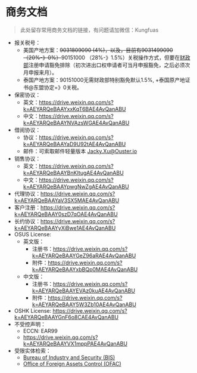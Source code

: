 # 商务文档

> 此处留存常用商务文档的链接，有问题请加微信：Kungfuas
>
> 

- 报关税号：
  - 美国产地方案：~~9031809090  (4%)，以及，目前有9031499090（20%-》0%）~~90151000 （28%-》1.5%）关税操作方式，但要在[财政部](https://gszx.mof.gov.cn/ )注册申请豁免排除（初次进出口权申请者可当月申报豁免，之后必须次月申报来月）。
  - 泰国产地方案：90151000无需财政部特别豁免默认1.5%, +泰国原产地证书@东盟协定=》0关税。
- 保密协议：
  - 英文：https://drive.weixin.qq.com/s?k=AEYARQeBAAYxxKqT6BAE4AvQanABU
  - 中文：https://drive.weixin.qq.com/s?k=AEYARQeBAAYNVAzsWGAE4AvQanABU
- 借阅协议：
  - 协议：https://drive.weixin.qq.com/s?k=AEYARQeBAAYaD9U92tAE4AvQanABU
  - 邮件：可索取邮件轻量版本 Jacky.Xu@Ouster.io
- 销售协议：
  - 英文：https://drive.weixin.qq.com/s?k=AEYARQeBAAYBnKItugAE4AvQanABU
  - 中文：https://drive.weixin.qq.com/s?k=AEYARQeBAAYpwgNwZgAE4AvQanABU
- 代理协议：https://drive.weixin.qq.com/s?k=AEYARQeBAAYaV3SX5MAE4AvQanABU
- 客户注册：https://drive.weixin.qq.com/s?k=AEYARQeBAAY0szD7qOAE4AvQanABU
- 长约协议：https://drive.weixin.qq.com/s?k=AEYARQeBAAYyXiBwe1AE4AvQanABU
- OSUS License:      
  - 英文版：
    - 注册书：https://drive.weixin.qq.com/s?k=AEYARQeBAAYGeZ96aRAE4AvQanABU
    - 附件：https://drive.weixin.qq.com/s?k=AEYARQeBAAYxbBQp0MAE4AvQanABU
  - 中文版：
    - 注册书：https://drive.weixin.qq.com/s?k=AEYARQeBAAYEVAz0kuAE4AvQanABU
    - 附件：https://drive.weixin.qq.com/s?k=AEYARQeBAAY5W3Zb10AE4AvQanABU
- OSHK License:    https://drive.weixin.qq.com/s?k=AEYARQeBAAYGnF6o8CAE4AvQanABU
- 不受控声明：
  - ECCN: EAR99
  - https://drive.weixin.qq.com/s?k=AEYARQeBAAYVX1mppPAE4AvQanABU
- 受限实体检索：
  - [Bureau of Industry and Security (BIS)](https://legacy.export.gov/csl-search)
  - [Office of Foreign Assets Control (OFAC)](https://sanctionssearch.ofac.treas.gov/)


